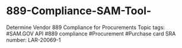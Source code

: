 # 889-Compliance-SAM-Tool-
 Determine Vendor 889 Compliance for Procurements Topic tags: #SAM.GOV API #889 compliance #Procurement #Purchase card SRA number: LAR-20069-1 
